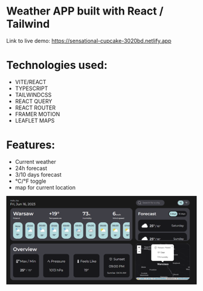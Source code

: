 # Weather APP built with React / Tailwind

Link to live demo: https://sensational-cupcake-3020bd.netlify.app

# Technologies used:
- VITE/REACT
- TYPESCRIPT
- TAILWINDCSS
- REACT QUERY
- REACT ROUTER
- FRAMER MOTION
- LEAFLET MAPS

# Features:
- Current weather
- 24h forecast
- 3/10 days forecast
- °C/°F toggle
- map for current location

![Image Alt Text](screenshot/weatherapp.png)
